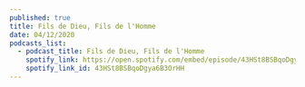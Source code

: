 ```yaml
---
published: true
title: Fils de Dieu, Fils de l'Homme
date: 04/12/2020
podcasts_list:
  - podcast_title: Fils de Dieu, Fils de l'Homme
    spotify_link: https://open.spotify.com/embed/episode/43HSt8BSBqoDgya6B3OrHH
    spotify_link_id: 43HSt8BSBqoDgya6B3OrHH
---
```

